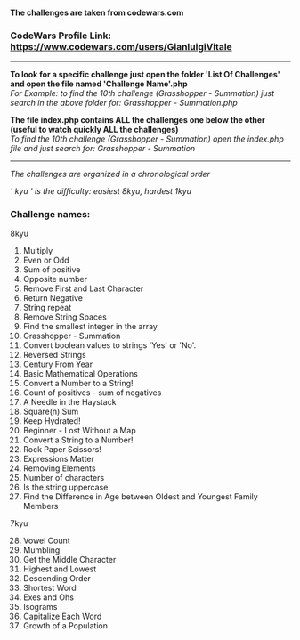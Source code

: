#### The challenges are taken from codewars.com
### CodeWars Profile Link: https://www.codewars.com/users/GianluigiVitale
***
**To look for a specific challenge just open the folder 'List Of Challenges' and open the file named 'Challenge Name'.php**   
_For Example: to find the 10th challenge (Grasshopper - Summation) just search in the above folder for: Grasshopper - Summation.php_

**The file index.php contains ALL the challenges one below the other (useful to watch quickly ALL the challenges)**   
_To find the 10th challenge (Grasshopper - Summation) open the index.php file and just search for: Grasshopper - Summation_
***
_The challenges are organized in a chronological order_

_' kyu ' is the difficulty: easiest 8kyu, hardest 1kyu_

### Challenge names:
8kyu
1. Multiply
2. Even or Odd
3. Sum of positive
4. Opposite number
5. Remove First and Last Character
6. Return Negative
7. String repeat
8. Remove String Spaces
9. Find the smallest integer in the array
10. Grasshopper - Summation
11. Convert boolean values to strings 'Yes' or 'No'.
12. Reversed Strings
13. Century From Year
14. Basic Mathematical Operations
15. Convert a Number to a String!
16. Count of positives - sum of negatives
17. A Needle in the Haystack
18. Square(n) Sum
19. Keep Hydrated!
20. Beginner - Lost Without a Map
21. Convert a String to a Number!
22. Rock Paper Scissors!
23. Expressions Matter
24. Removing Elements
25. Number of characters
26. Is the string uppercase
27. Find the Difference in Age between Oldest and Youngest Family Members

7kyu

28. Vowel Count
29. Mumbling
30. Get the Middle Character
31. Highest and Lowest
32. Descending Order
33. Shortest Word
34. Exes and Ohs
35. Isograms
36. Capitalize Each Word
37. Growth of a Population
